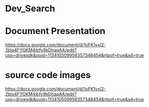 # Dev_Search
# Document Presentation 
https://docs.google.com/document/d/1oFK1vxI2-2blq4FYGKM4ibfy9kDhaqAA/edit?usp=drivesdk&ouid=113410509959357348454&rtpof=true&sd=true

# source code images
https://docs.google.com/document/d/1oFK1vxI2-2blq4FYGKM4ibfy9kDhaqAA/edit?usp=drivesdk&ouid=113410509959357348454&rtpof=true&sd=true